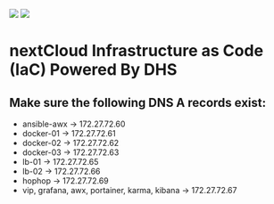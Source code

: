 ![](https://img.maartenmol.nl/test.png) ![](https://img.maartenmol.nl/test2.png)
# nextCloud Infrastructure as Code (IaC) Powered By DHS
## Make sure the following DNS A records exist:
* ansible-awx -> 172.27.72.60
* docker-01 -> 172.27.72.61
* docker-02 -> 172.27.72.62
* docker-03 -> 172.27.72.63
* lb-01 -> 172.27.72.65
* lb-02 -> 172.27.72.66
* hophop -> 172.27.72.69
* vip, grafana, awx, portainer, karma, kibana -> 172.27.72.67
